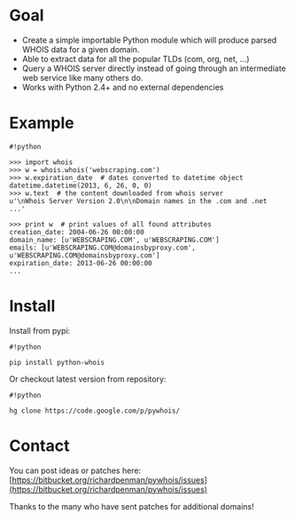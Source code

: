 # Goal #
  * Create a simple importable Python module which will produce parsed WHOIS data for a given domain. 
  * Able to extract data for all the popular TLDs (com, org, net, ...)
  * Query a WHOIS server directly instead of going through an intermediate web service like many others do.
  * Works with Python 2.4+ and no external dependencies


# Example #


```
#!python

>>> import whois
>>> w = whois.whois('webscraping.com')
>>> w.expiration_date  # dates converted to datetime object
datetime.datetime(2013, 6, 26, 0, 0)
>>> w.text  # the content downloaded from whois server
u'\nWhois Server Version 2.0\n\nDomain names in the .com and .net 
...'

>>> print w  # print values of all found attributes
creation_date: 2004-06-26 00:00:00
domain_name: [u'WEBSCRAPING.COM', u'WEBSCRAPING.COM']
emails: [u'WEBSCRAPING.COM@domainsbyproxy.com', u'WEBSCRAPING.COM@domainsbyproxy.com']
expiration_date: 2013-06-26 00:00:00
...

```



# Install #
Install from pypi:


```
#!python

pip install python-whois

```

Or checkout latest version from repository:

```
#!python

hg clone https://code.google.com/p/pywhois/ 

```

# Contact #
You can post ideas or patches here: [https://bitbucket.org/richardpenman/pywhois/issues](https://bitbucket.org/richardpenman/pywhois/issues)

Thanks to the many who have sent patches for additional domains!